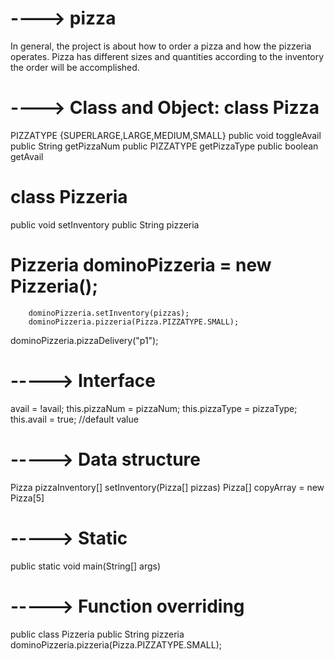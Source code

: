 # ----> pizza
In general, the project is about how to order a pizza and how the pizzeria operates. Pizza has different sizes and 
quantities according to the inventory the order will be accomplished. 

# ----> Class and Object: class Pizza 
PIZZATYPE {SUPERLARGE,LARGE,MEDIUM,SMALL}
public void toggleAvail
public String getPizzaNum
public PIZZATYPE getPizzaType
public boolean getAvail

# class Pizzeria
public void setInventory
public String pizzeria


# Pizzeria dominoPizzeria = new Pizzeria();
        
        dominoPizzeria.setInventory(pizzas);
        dominoPizzeria.pizzeria(Pizza.PIZZATYPE.SMALL);
dominoPizzeria.pizzaDelivery("p1"); 

# -----> Interface
  avail = !avail;
  this.pizzaNum = pizzaNum;
  this.pizzaType = pizzaType;
  this.avail = true; //default value
  
# -----> Data structure
Pizza pizzaInventory[]
setInventory(Pizza[] pizzas)
Pizza[] copyArray = new Pizza[5]


# -----> Static
 public static void main(String[] args) 
 
 
# -----> Function overriding
public class Pizzeria
public String pizzeria
 dominoPizzeria.pizzeria(Pizza.PIZZATYPE.SMALL);
